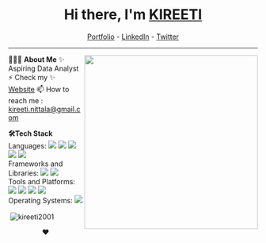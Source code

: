 <!--- Body Begins -->
<h1 align="center"> Hi there, I'm <a href="">KIREETI</a> </h1>

<!--- Adding Header Elements -->
<p align="center">
  <a href="http://sanjaykv.com/">Portfolio</a> -
  <a href="https://www.linkedin.com/in/kireeti-nittala/">LinkedIn</a> - 
  <a href="https://twitter.com/kireetinittala">Twitter</a> 

-----------------------------------------------------------
👨🏻‍💻 **About Me**<img src="https://raw.githubusercontent.com/sanjay-kv/sanjay-kv/main/Assets/illustration.png" min-width="300px" max-width="300px" width="350px" align="right"> 
✨ Aspiring Data Analyst <br>
⚡ Check my ✨ [Website](https://kireeti2001.github.io/My-Portfolio/)
📫 How to reach me : kireeti.nittala@gmail.com

<!--- Adding Tech Stack open Section -->

<p>
 <b>🛠Tech Stack</b>
  <br>
Languages: <img src="https://img.shields.io/badge/-python-437CAC?logo=python&logoColor=white&style=flat">
<img src="https://img.shields.io/badge/-Mysql-DC8F0F?logo=Mysql&logoColor=white&style=flat">
<img src="https://img.shields.io/badge/-HTML5-DE5934?logo=HTML5&logoColor=white&style=flat">
<img src="https://img.shields.io/badge/-CSS3-2275B2?logo=CSS3&logoColor=white&style=flat"> 
<img src="https://img.shields.io/badge/-R-0E7ACE?logo=r&logoColor=white&style=flat"><br>
Frameworks and Libraries: <!--- Frameworks and Libraries goes here -->
<img src="https://img.shields.io/badge/-Numpy-0E7ACE?logo=numpy&logoColor=white&style=flat">
<img src="https://img.shields.io/badge/-Pandas-150455?logo=pandas&logoColor=white&style=flat">
<br>
Tools and Platforms: <img src="https://img.shields.io/badge/-Git-orange?logo=Git&logoColor=white&style=flat"> 
<img src="https://img.shields.io/badge/-Visual%20Studio%20Code-25AEF4?logo=visualstudio&logoColor=white&style=flat">
<img src="https://img.shields.io/badge/-Jupyter-D7522D?logo=Jupyter&logoColor=white&style=flat">
<img src="https://img.shields.io/badge/-PyCharm-1ECE87?logo=pycharm&logoColor=white&style=flat">
<br>
Operating Systems: <img src="https://img.shields.io/badge/-Windows-0F7BCF?logo=Windows&logoColor=white&style=flat">
</p>


<p>&nbsp;<img align="center" src="https://github-readme-stats.vercel.app/api?username=kireeti2001&show_icons=true&locale=en" alt="kireeti2001" /></p>

<!---  


  <summary><b>⚙️GitHub Analytics</b></summary>
<a href="https://github.com/Kireeti2001">
   <img height="155em" src="https://raw.githubusercontent.com/sanjay-kv/github-card-template/master/profile-summary-card-output/github_dark/0-profile-details.svg" alt="Kireeti's github stats" />
   <img height="155em" src="https://raw.githubusercontent.com/Sanjay-kv/github-card-template/master/profile-summary-card-output/github_dark/1-repos-per-language.svg" alt="Kireeti's github stats" />
 <img height="155em" src="https://raw.githubusercontent.com/sanjayviswa/github-card-template/master/profile-summary-card-output/github_dark/3-stats.svg" alt="Kireeti's github stats" />
  <img height="155em" src="https://raw.githubusercontent.com/sanjay-kv/github-card-template/master/profile-summary-card-output/github_dark/2-most-commit-language.svg" alt="Kireeti's github stats" />
   <img height="160em" src="https://raw.githubusercontent.com/sanjay-kv/github-card-template/master/profile-summary-card-output/github_dark/4-productive-time.svg" /><br>
    &nbsp;&nbsp;&nbsp;&nbsp;&nbsp;&nbsp;&nbsp;&nbsp;&nbsp;&nbsp;&nbsp;&nbsp;&nbsp;&nbsp;&nbsp;&nbsp;&nbsp;&nbsp;&nbsp;&nbsp;&nbsp;&nbsp;&nbsp;&nbsp;&nbsp;&nbsp;&nbsp;&nbsp;&nbsp;&nbsp;&nbsp;&nbsp;&nbsp;&nbsp;&nbsp;&nbsp;&nbsp;&nbsp;&nbsp;&nbsp;&nbsp;&nbsp;&nbsp;&nbsp;&nbsp;&nbsp;&nbsp;&nbsp;<img height="240em" src="https://github-readme-stats.vercel.app/api/wakatime?username=Kireeti2001&hide=other,text,csv,batchfile,Git Config&layout=compact&theme=github_dark&border_color=21262D" /><br>  </a>


-->
<div align="center">


❤️
</div>

<!--- Footer End -->
<!--- Body End -->
